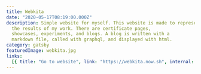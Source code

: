 ```yaml
---
title: Webkita
date: "2020-05-17T08:19:00.000Z"
description: Simple website for myself. This website is made to represent
  the results of my work. There are certificate pages,
  showcases, experiments, and blogs. A blog is written with a
  markdown file, called with graphql, and displayed with html.
category: gatsby
featuredImage: webkita.jpg
links:
  [{ title: "Go to website", link: "https://webkita.now.sh", internal: false }]
---
```


